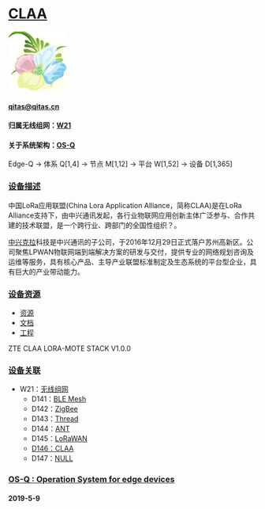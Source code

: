 ﻿# [CLAA](https://github.com/OS-Q/D146) 
[![sites](OS-Q/OS-Q.png)](http://www.OS-Q.com)
####  qitas@qitas.cn
#### 归属无线组网：[W21](https://github.com/OS-Q/W21)
#### 关于系统架构：[OS-Q](https://github.com/OS-Q/OS-Q)
Edge-Q -> 体系 Q[1,4] -> 节点 M[1,12] -> 平台 W[1,52] -> 设备 D[1,365]
### [设备描述](https://github.com/OS-Q/D146/wiki) 

中国LoRa应用联盟(China Lora Application Alliance，简称CLAA)是在LoRa Alliance支持下，由中兴通讯发起，各行业物联网应用创新主体广泛参与、合作共建的技术联盟，是一个跨行业、跨部门的全国性组织？。

[中兴克拉](http://www.claaiot.com/)科技是中兴通讯的子公司，于2016年12月29日正式落户苏州高新区。公司聚焦LPWAN物联网端到端解决方案的研发与交付，提供专业的网络规划咨询及运维等服务，具有核心产品、主导产业联盟标准制定及生态系统的平台型企业，具有巨大的产业带动能力。

### [设备资源](https://github.com/OS-Q/D146) 

- [资源](src/)
- [文档](docs/)
- [工程](project/)

ZTE CLAA LORA-MOTE STACK V1.0.0

### [设备关联](https://github.com/OS-Q/D146) 

* W21：[无线组网](https://github.com/OS-Q/W21)
	* D141：[BLE Mesh](https://github.com/OS-Q/D141)
	* D142：[ZigBee](https://github.com/OS-Q/D142)
	* D143：[Thread](https://github.com/OS-Q/D143)
	* D144：[ANT](https://github.com/OS-Q/D144)
	* D145：[LoRaWAN](https://github.com/OS-Q/D145)
	* [D146：CLAA](https://github.com/OS-Q/D146)
	* D147：[NULL](https://github.com/OS-Q/D147)


### [OS-Q : Operation System for edge devices](http://www.OS-Q.com/Edge/D146)
####  2019-5-9




